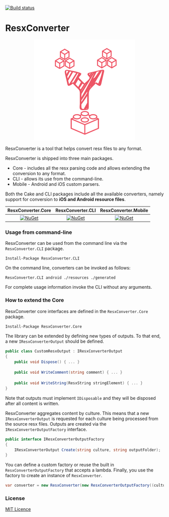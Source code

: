 [![Build status](https://ci.appveyor.com/api/projects/status/ig9llpalkl1hynxh?svg=true
)](https://ci.appveyor.com/project/jzeferino/resxconverter/)   

ResxConverter
===================

<p align="center">
  <img src="https://github.com/jzeferino/ResxConverter/blob/master/art/icon.png?raw=true"/>
</p>

ResxConverter is a tool that helps convert resx files to any format.

ResxConverter is shipped into three main packages.
* Core - includes all the resx parsing code and allows extending the conversion to any format.
* CLI - allows its use from the command-line.
* Mobile - Android and iOS custom parsers.

Both the Cake and CLI packages include all the available converters, namely support for conversion to **iOS and Android resource files**.

| ResxConverter.Core | ResxConverter.CLI | ResxConverter.Mobile |
|    :---:     |     :---:      |     :---:     |
| [![NuGet](https://img.shields.io/nuget/v/ResxConverter.Core.svg?label=NuGet)](https://www.nuget.org/packages/ResxConverter.Core/)   | [![NuGet](https://img.shields.io/nuget/v/ResxConverter.CLI.svg?label=NuGet)](https://www.nuget.org/packages/ResxConverter.CLI/)     | [![NuGet](https://img.shields.io/nuget/v/ResxConverter.Mobile.svg?label=NuGet)](https://www.nuget.org/packages/ResxConverter.Mobile/)    |

### Usage from command-line

ResxConverter can be used from the command line via the `ResxConverter.CLI` package.

```
Install-Package ResxConverter.CLI
```

On the command line, converters can be invoked as follows:

```
ResxConverter.CLI android ./resources ./generated
```

For complete usage information invoke the CLI without any arguments.

### How to extend the Core

ResxConverter core interfaces are defined in the `ResxConverter.Core` package.

```
Install-Package ResxConverter.Core
```

The library can be extended by defining new types of outputs. To that end, a new `IResxConverterOutput` should be defined.

```c#
public class CustomResxOutput : IResxConverterOutput
{
    public void Dispose() { ... }

    public void WriteComment(string comment) { ... }

    public void WriteString(ResxString stringElement) { ... }
}
```

Note that outputs must implement `IDisposable` and they will be disposed after all content is written.

ResxConverter aggregates content by culture. This means that a new `IResxConverterOutput` is requested for each culture being processed from the source resx files. Outputs are created via the `IResxConverterOutputFactory` interface.

```c#
public interface IResxConverterOutputFactory
{
    IResxConverterOutput Create(string culture, string outputFolder);
}
```

You can define a custom factory or reuse the built in `ResxConverterOutputFactory` that accepts a lambda. Finally, you use the factory to create an instance of `ResxConverter`.

```c#
var converter = new ResxConverter(new ResxConverterOutputFactory((culture, outputFolder) => new CustomResxOutput(outputFolder, culture)));
```

### License
[MIT Licence](LICENSE) 
